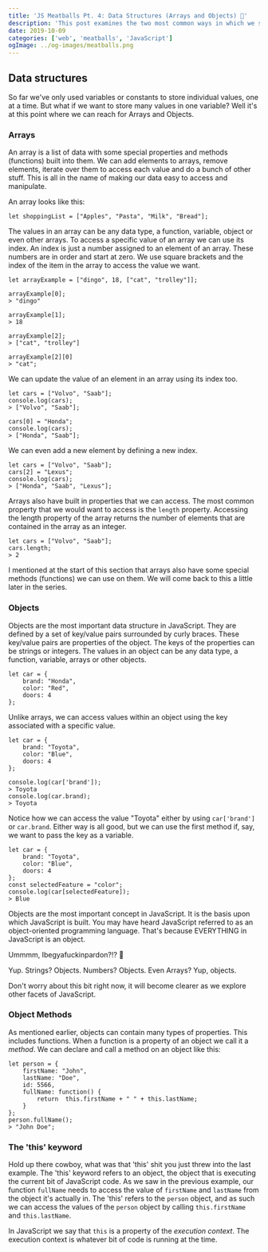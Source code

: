 ```yaml
---
title: 'JS Meatballs Pt. 4: Data Structures (Arrays and Objects) 🤠'
description: 'This post examines the two most common ways in which we structure data in JavaScript with Arrays and Objects.'
date: 2019-10-09
categories: ['web', 'meatballs', 'JavaScript']
ogImage: ../og-images/meatballs.png
---
```


## Data structures

So far we've only used variables or constants to store individual values, one at a time. But what if we want to store many values in one variable? Well it's at this point where we can reach for Arrays and Objects.

### Arrays
An array is a list of data with some special properties and methods (functions) built into them. We can add elements to arrays, remove elements, iterate over them to access each value and do a bunch of other stuff. This is all in the name of making our data easy to access and manipulate.

An array looks like this:

    let shoppingList = ["Apples", "Pasta", "Milk", "Bread"];

The values in an array can be any data type, a function, variable, object or even other arrays. To access a specific value of an array we can use its index. An index is just a number assigned to an element of an array. These numbers are in order and start at zero. We use square brackets and the index of the item in the array to access the value we want.

	let arrayExample = ["dingo", 18, ["cat", "trolley"]];

	arrayExample[0];
	> "dingo"
    
	arrayExample[1];
	> 18
    
	arrayExample[2];
	> ["cat", "trolley"]

	arrayExample[2][0]
	> "cat";

We can update the value of an element in an array using its index too.

	let cars = ["Volvo", "Saab"];
	console.log(cars);
	> ["Volvo", "Saab"];

	cars[0] = "Honda";
	console.log(cars);
	> ["Honda", "Saab"];

We can even add a new element by defining a new index.

	let cars = ["Volvo", "Saab"];
	cars[2] = "Lexus";
	console.log(cars);
	> ["Honda", "Saab", "Lexus"];

Arrays also have built in properties that we can access. The most common property that we would want to access is the `length` property. Accessing the length property of the array returns the number of elements that are contained in the array as an integer.

	let cars = ["Volvo", "Saab"];
	cars.length;
	> 2

I mentioned at the start of this section that arrays also have some special methods (functions) we can use on them. We will come back to this a little later in the series. 

### Objects
Objects are the most important data structure in JavaScript. They are defined by a set of key/value pairs surrounded by curly braces. These key/value pairs are properties of the object. The keys of the properties can be strings or integers. The values in an object can be any data type, a function, variable, arrays or other objects.

	let car = {
		brand: "Honda",
		color: "Red",
		doors: 4
	};

Unlike arrays, we can access values within an object using the key associated with a specific value.

	let car = {
		brand: "Toyota",
		color: "Blue",
		doors: 4
	};

	console.log(car['brand']);
	> Toyota
	console.log(car.brand);
	> Toyota

Notice how we can access the value "Toyota" either by using `car['brand']` or `car.brand`. Either way is all good, but we can use the first method if, say, we want to pass the key as a variable.

	let car = {
		brand: "Toyota",
		color: "Blue",
		doors: 4
	};
	const selectedFeature = "color";
	console.log(car[selectedFeature]);
	> Blue


Objects are the most important concept in JavaScript. It is the basis upon which JavaScript is built. You may have heard JavaScript referred to as an object-oriented programming language. That's because EVERYTHING in JavaScript is an object. 

Ummmm, Ibegyafuckinpardon?!? 🤯

Yup. Strings? Objects. Numbers? Objects. Even Arrays? Yup, objects. 

Don't worry about this bit right now, it will become clearer as we explore other facets of JavaScript. 

### Object Methods

As mentioned earlier, objects can contain many types of properties. This includes functions. When a function is a property of an object we call it a *method*. We can declare and call a method on an object like this:

    let person = {  
	    firstName: "John",  
	    lastName: "Doe",  
	    id: 5566,  
	    fullName: function() {  
		    return  this.firstName + " " + this.lastName;  
	    }  
    };
    person.fullName();
    > "John Doe";

### The 'this' keyword

Hold up there cowboy, what was that 'this' shit you just threw into the last example. The 'this' keyword refers to an object, the object that is executing the current bit of JavaScript code. As we saw in the previous example, our function `fullName` needs to access the value of `firstName` and `lastName` from the object it's actually in. The 'this' refers to the `person` object, and as such we can access the values of the `person` object by calling `this.firstName` and `this.lastName`.

In JavaScript we say that `this` is a property of the *execution context*. The execution context is whatever bit of code is running at the time.